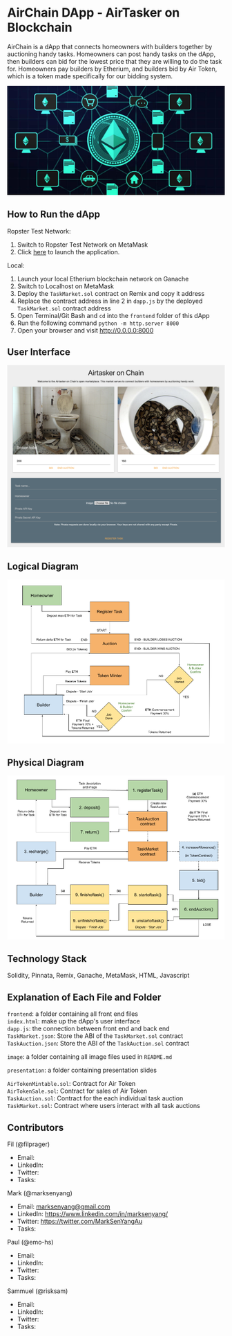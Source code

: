 # AirChain DApp - AirTasker on Blockchain
AirChain is a dApp that connects homeowners with builders together by auctioning handy tasks. Homeowners can post handy tasks on the dApp, then builders can bid for the lowest price that they are willing to do the task for. Homeowners pay builders by Etherium, and builders bid by Air Token, which is a token made specifically for our bidding system.

![profile](image/profile.jpg)


## How to Run the dApp
Ropster Test Network:
1. Switch to Ropster Test Network on MetaMask
2. Click [here](frontend/index.html) to launch the application.

Local:  
1. Launch your local Etherium blockchain network on Ganache
2. Switch to Localhost on MetaMask
3. Deploy the `TaskMarket.sol` contract on Remix and copy it address
4. Replace the contract address in line 2 in `dapp.js` by the deployed `TaskMarket.sol` contract address
5. Open Terminal/Git Bash and `cd` into the `frontend` folder of this dApp
6. Run the following command `python -m http.server 8000`
7. Open your browser and visit http://0.0.0.0:8000


## User Interface
![ui](image/ui.png)


## Logical Diagram
![Logical Diagram](image/logical-diagram.png)


## Physical Diagram
![Physical Diagram](image/physical-diagram.png)


## Technology Stack
Solidity, Pinnata, Remix, Ganache, MetaMask, HTML, Javascript


## Explanation of Each File and Folder
`frontend`: a folder containing all front end files  
`index.html`: make up the dApp's user interface  
`dapp.js`: the connection between front end and back end  
`TaskMarket.json`: Store the ABI of the `TaskMarket.sol` contract  
`TaskAuction.json`: Store the ABI of the `TaskAuction.sol` contract

`image`: a folder containing all image files used in `README.md`

`presentation`: a folder containing presentation slides

`AirTokenMintable.sol`: Contract for Air Token  
`AirTokenSale.sol`: Contract for sales of Air Token   
`TaskAuction.sol`: Contract for the each individual task auction  
`TaskMarket.sol`: Contract where users interact with all task auctions

## Contributors
Fil (@filprager)  
- Email:  
- LinkedIn:   
- Twitter:
- Tasks:    

Mark (@marksenyang)
- Email: marksenyang@gmail.com
- LinkedIn: https://www.linkedin.com/in/marksenyang/
- Twitter: https://twitter.com/MarkSenYangAu
- Tasks: 

Paul (@emo-hs)
- Email: 
- LinkedIn: 
- Twitter: 
- Tasks: 

Sammuel (@risksam)
- Email: 
- LinkedIn: 
- Twitter: 
- Tasks: 



